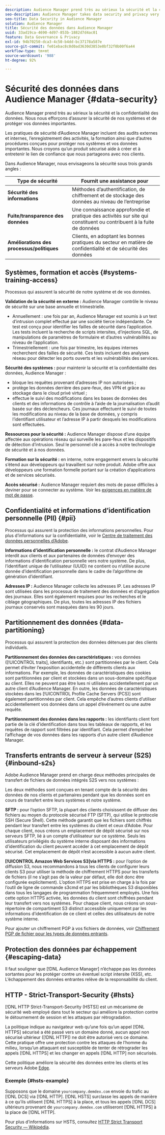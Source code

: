 ```yaml
---
description: Audience Manager prend très au sérieux la sécurité et la confidentialité des données. Nous nous efforçons d’assurer la sécurité de nos systèmes et de protéger vos données importantes.
seo-description: Audience Manager takes data security and privacy very seriously. We work to keep our systems secure and protect your valuable data.
seo-title: Data Security in Audience Manager
solution: Audience Manager
title: Sécurité des données dans Audience Manager
uuid: 33ad19ca-4690-4d97-853b-1882d7d4ac01
feature: Data Governance & Privacy
exl-id: 94b70250-dca3-4c50-b4dd-bc37178a587e
source-git-commit: fe01ebac8c0d0ad3630d3853e0bf32f0b00f6a44
workflow-type: tm+mt
source-wordcount: '988'
ht-degree: 92%

---
```


# Sécurité des données dans Audience Manager {#data-security}

Audience Manager prend très au sérieux la sécurité et la confidentialité des données. Nous nous efforçons d’assurer la sécurité de nos systèmes et de protéger vos données importantes.

Les pratiques de sécurité d’Audience Manager incluent des audits externes et internes, l’enregistrement des activités, la formation ainsi que d’autres procédures conçues pour protéger nos systèmes et vos données importantes. Nous croyons qu’un produit sécurisé aide à créer et à entretenir le lien de confiance que nous partageons avec nos clients.

Dans Audience Manager, nous envisageons la sécurité sous trois grands angles :

| Type de sécurité | Fournit une assistance pour |
|---|---|
| **Sécurité des informations** | Méthodes d’authentification, de chiffrement et de stockage des données au niveau de l’entreprise |
| **Fuite/transparence des données** | Une connaissance approfondie et pratique des activités sur site qui constituent ou contribuent à la fuite de données |
| **Améliorations des processus/politiques** | Clients, en adoptant les bonnes pratiques du secteur en matière de confidentialité et de sécurité des données |

## Systèmes, formation et accès {#systems-training-access}

Processus qui assurent la sécurité de notre système et de vos données.

**Validation de la sécurité en externe :** Audience Manager contrôle le niveau de sécurité sur une base annuelle et trimestrielle.

* Annuellement : une fois par an, Audience Manager est soumis à un test d’intrusion complet effectué par une société tierce indépendante. Ce test est conçu pour identifier les failles de sécurité dans l’application. Les tests incluent la recherche de scripts intersites, d’injections SQL, de manipulations de paramètres de formulaire et d’autres vulnérabilités au niveau de l’application.
* Trimestriellement : une fois par trimestre, les équipes internes recherchent des failles de sécurité. Ces tests incluent des analyses réseau pour détecter les ports ouverts et les vulnérabilités des services.

**Sécurité des systèmes :** pour maintenir la sécurité et la confidentialité des données, Audience Manager :

* bloque les requêtes provenant d’adresses IP non autorisées ;
* protège les données derrière des pare-feux, des VPN et grâce au stockage dans le cloud privé virtuel ;
* effectue le suivi des modifications dans les bases de données des clients et des informations de contrôle à l’aide de la journalisation d’audit basée sur des déclencheurs. Ces journaux effectuent le suivi de toutes les modifications au niveau de la base de données, y compris l’identifiant utilisateur et l’adresse IP à partir desquels les modifications sont effectuées.

**Ressources pour la sécurité :** Audience Manager dispose d’une équipe affectée aux opérations réseau qui surveille les pare-feux et les dispositifs de détection d’intrusion. Seul le personnel clé a accès à notre technologie de sécurité et à nos données.

**Formation sur la sécurité :** en interne, notre engagement envers la sécurité s’étend aux développeurs qui travaillent sur notre produit. Adobe offre aux développeurs une formation formelle portant sur la création d’applications et de services sécurisés.

**Accès sécurisé :** Audience Manager requiert des mots de passe difficiles à deviner pour se connecter au système. Voir les [exigences en matière de mot de passe](../../reference/password-requirements.md).

## Confidentialité et informations d’identification personnelle (PII) {#pii}

Processus qui assurent la protection des informations personnelles. Pour plus d’informations sur la confidentialité, voir le [Centre de traitement des données personnelles d’Adobe](https://www.adobe.com/fr/privacy/experience-cloud.html).

**Informations d’identification personnelle :** le contrat d’Audience Manager interdit aux clients et aux partenaires de données d’envoyer des informations d’identification personnelle vers notre système. De plus, l’identifiant unique de l’utilisateur (UUID) ne contient ou n’utilise aucune donnée d’identification personnelle dans le cadre de l’algorithme de génération d’identifiant.

**Adresses IP :** Audience Manager collecte les adresses IP. Les adresses IP sont utilisées dans les processus de traitement des données et d’agrégation des journaux. Elles sont également requises pour les recherches et le ciblage géographiques. De plus, toutes les adresses IP des fichiers journaux conservés sont masquées dans les 90 jours.

## Partitionnement des données {#data-partitioning}

Processus qui assurent la protection des données détenues par des clients individuels.

**Partitionnement des données des caractéristiques :** vos données ([!UICONTROL traits], identifiants, etc.) sont partitionnées par le client. Cela permet d’éviter l’exposition accidentelle de différents clients aux informations. Par exemple, les données de caractéristiques des cookies sont partitionnées par client et stockées dans un sous-domaine spécifique au client. Elles ne peuvent pas être lues ni utilisées accidentellement par un autre client d’Audience Manager. En outre, les données de caractéristiques stockées dans les [!UICONTROL Profile Cache Servers (PCS)] sont également partitionnées par client. Cela empêche d’autres clients d’utiliser accidentellement vos données dans un appel d’événement ou une autre requête.

**Partitionnement des données dans les rapports :** les identifiants client font partie de la clé d’identification dans tous les tableaux de rapports, et les requêtes de rapport sont filtrées par identifiant. Cela permet d’empêcher l’affichage de vos données dans les rapports d’un autre client d’Audience Manager.

## Transferts entrants de serveur à serveur (S2S) {#inbound-s2s}

Adobe Audience Manager prend en charge deux méthodes principales de transfert de fichiers de données intégrés S2S vers nos systèmes :

Les deux méthodes sont conçues en tenant compte de la sécurité des données de nos clients et partenaires pendant que les données sont en cours de transfert entre leurs systèmes et notre système.

**SFTP :** pour l’option SFTP, la plupart des clients choisissent de diffuser des fichiers au moyen du protocole sécurisé FTP (SFTP), qui utilise le protocole SSH (Secure Shell). Cette méthode garantit que les fichiers sont chiffrés pendant leur transfert entre les systèmes du client et ceux d’Adobe. Pour chaque client, nous créons un emplacement de dépôt sécurisé sur nos serveurs SFTP, lié à un compte d’utilisateur sur ce système. Seuls les utilisateurs privilégiés du système interne disposant des informations d’identification du client peuvent accéder à cet emplacement de dépôt sécurisé. Cet emplacement de dépôt n’est accessible à aucun autre client.

**[!UICONTROL Amazon Web Services S3]via HTTPS :** pour l’option de diffusion S3, nous recommandons à tous les clients de configurer leurs clients S3 pour utiliser la méthode de chiffrement HTTPS pour les transferts de fichiers (il ne s’agit pas de la valeur par défaut, elle doit donc être configurée explicitement). L’option HTTPS est prise en charge à la fois par l’outil de ligne de commande s3cmd et par les bibliothèques S3 disponibles dans tous les langages de programmation fréquemment employés. Une fois cette option HTTPS activée, les données du client sont chiffrées pendant leur transfert vers nos systèmes. Pour chaque client, nous créons un sous-répertoire de compartiment S3 distinct accessible uniquement par les informations d’identification de ce client et celles des utilisateurs de notre système interne.

Pour ajouter un chiffrement PGP à vos fichiers de données, voir [Chiffrement PGP de fichier pour les types de données entrants](../../integration/sending-audience-data/batch-data-transfer-explained/inbound-file-encryption.md).

## Protection des données par échappement {#escaping-data}

Il faut souligner que [!DNL Audience Manager] n’échappe pas les données sortantes pour les protéger contre un éventuel script intersite (XSS), etc. L’échappement des données entrantes relève de la responsabilité du client.

## HTTP - Strict-Transport-Security {#hsts}

[!DNL HTTP Strict-Transport-Security (HSTS)] est un mécanisme de sécurité web employé dans tout le secteur qui améliore la protection contre le détournement de session et les attaques par rétrogradation.

La politique indique au navigateur web qu’une fois qu’un appel [!DNL HTTPS] sécurisé a été passé vers un domaine donné, aucun appel non sécurisé ultérieur ([!DNL HTTP]) ne doit être autorisé vers ce domaine. Cette pratique offre une protection contre les attaques de l’homme du milieu, lorsqu’un attaquant est susceptible de tenter de rétrograder les appels [!DNL HTTPS] et les changer en appels [!DNL HTTP] non sécurisés.

Cette politique améliore la sécurité des données entre les clients et les serveurs Adobe [Edge](../../reference/system-components/components-edge.md).

### Exemple {#hsts-example}

Supposons que le domaine `yourcompany.demdex.com` envoie du trafic au [!DNL DCS] via [!DNL HTTP]. [!DNL HSTS] surclasse les appels de manière à ce qu’ils utilisent [!DNL HTTPS] à la place, et tous les appels [!DNL DCS] ultérieurs provenant de `yourcompany.demdex.com` utiliseront [!DNL HTTPS] à la place de [!DNL HTTP].

Pour plus d’informations sur HSTS, consultez [HTTP Strict Transport Security — Wikipédia](https://fr.wikipedia.org/wiki/HTTP_Strict_Transport_Security).
